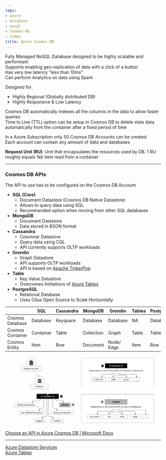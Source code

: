 ```yaml
---
tags:
- azure
- database
- nosql
- cosmos-db
- index
title: Azure Cosmos DB
---
```


Fully Managed NoSQL Database designed to be highly scalable and performant  
Supports enabling geo-replication of data with a click of a button  
Has very low latency "less than 10ms"   
Can perform Analytics on data using Spark  

Designed for:
* Highly Regional (Globally distributed DB)
* Highly Responsive & Low Latency

Cosmos DB automatically indexes all the columns in the data to allow faster queries  
Time to Live (TTL) option can be setup in Cosmos DB to delete stale data automatically from the container after a fixed period of time

In a Azure Subscription only 50 Cosmos DB Accounts can be created  
Each account can contain any amount of data and databases

**Request Unit (RU)**: Unit that encapsulates the resources used by DB. 1 RU roughly equals 1kb item read from a container

---

### Cosmos DB APIs

The API to use has to be configured on the Cosmos DB Account

* **SQL (Core)**
	* Document Datastore (Cosmos DB Native Datastore)
	* Allows to query data using SQL
	* Recommended option when moving from other SQL databases
* **MongoDB**
	* Document Datastore
	* Data stored in BSON format
* **Cassandra**
	* Columnar Datastore
	* Query data using CQL
	* API currently supports OLTP workloads
* **Gremlin**
	* Graph Datastore
	* API supports OLTP workloads
	* API is based on [Apache TinkerPop](apache-tinkerpop.md)
* **Table**
	* Key Value Datastore
	* Overcomes limitations of [Azure Tables](../azure-tables/azure-tables.md)
* **PostgreSQL**
	* Relational Database
	* Uses Citus Open Source to Scale Horizontally

|                  | SQL       | Cassandra | MongoDB    | Gremlin    | Tables | PostgreSQL |
| ---------------- | --------- | --------- | ---------- | ---------- | ------ | ---------- |
| Cosmos Database  | Database  | Keyspace  | Database   | Database   | NA     | Database   |
| Cosmos Container | Container | Table     | Collection | Graph      | Table  | Table      |
| Cosmos Entity    | Item      | Row       | Document   | Node/ Edge | Item   | Row        |

![Cosmos DB Structure|600](../../images/cosmos-db-structure.png)

[Choose an API in Azure Cosmos DB | Microsoft Docs](https://docs.microsoft.com/en-us/azure/cosmos-db/choose-api)

---

[Azure Datastore Services](../azure-datastore-services.md)  
[Azure Tables](../azure-tables/azure-tables.md)
